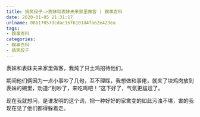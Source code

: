 ```yaml
---
title: 搞笑段子->表妹和表妹夫来家里做客 | 糗事百科
date: 2020-01-05 21:31:17
urlname: 08617057dcdac16f6101d4fa62e423ea
tags: 
- 糗事百科
categories:
- 糗事百科
- 搞笑段子
---
```

表妹和表妹夫来家里做客，我炖了只土鸡招待他们。

期间他们俩因为一点小事吵了几句，互不理睬，我想做和事佬，就夹了块鸡肉放到表妹的碗里，劝道:“别吵了，来吃鸡吧！”这下好了，气氛更尴尬了。

现在我就想问，是谁发明的这个词，把一种好好的家禽变的如此污浊不堪，害的我现在见了他们都得躲着走。


